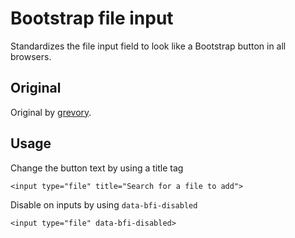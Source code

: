 Bootstrap file input
====================

Standardizes the file input field to look like a Bootstrap button in all browsers.

## Original

Original by [grevory](https://github.com/grevory/bootstrap-file-input).

## Usage

Change the button text by using a title tag

    <input type="file" title="Search for a file to add">


Disable on inputs by using `data-bfi-disabled`

    <input type="file" data-bfi-disabled>